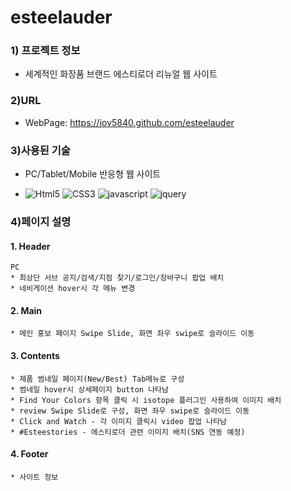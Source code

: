 # esteelauder

### 1) 프로젝트 정보
* 세계적인 화장품 브랜드 에스티로더 리뉴얼 웹 사이트

### 2)URL
* WebPage: https://jov5840.github.com/esteelauder

### 3)사용된 기술
* PC/Tablet/Mobile 반응형 웹 사이트

* ![Html5](https://img.shields.io/badge/HTML5-red) ![CSS3](https://img.shields.io/badge/CSS3-blue) ![javascript](https://img.shields.io/badge/JavaScript-yellow) ![jquery](https://img.shields.io/badge/jQuery-orange)

### 4)페이지 설명
#### 1. Header
    PC
    * 최상단 서브 공지/검색/지점 찾기/로그인/장바구니 팝업 배치
    * 네비게이션 hover시 각 메뉴 변경
#### 2. Main
    * 메인 홍보 페이지 Swipe Slide, 화면 좌우 swipe로 슬라이드 이동
#### 3. Contents
    * 제품 썸네일 페이지(New/Best) Tab메뉴로 구성
    * 썸네일 hover시 상세페이지 button 나타남 
    * Find Your Colors 항목 클릭 시 isotope 플러그인 사용하여 이미지 배치
    * review Swipe Slide로 구성, 화면 좌우 swipe로 슬라이드 이동
    * Click and Watch - 각 이미지 클릭시 video 팝업 나타남
    * #Esteestories - 에스티로더 관련 이미지 배치(SNS 연동 예정)
#### 4. Footer
    * 사이트 정보
